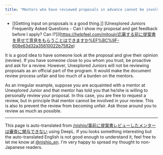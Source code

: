 ```yaml
---
title: "Mentors who have reviewed proposals in advance cannot be involved in the review process."
---
```


- [[Getting input on proposals is a good thing.]]
[Unexplored Juniors Frequently Asked Questions - Can I show my proposal and get feedback before I apply? Can I?]](https://helpfeel.com/mitoujr/応募する前に提案書を見せて意見をもらうことはできますか%EF%BC%9F-608e63d32a35610022b7582e)

It is a good idea to have someone look at the proposal and give their opinion (review).
If you have someone close to you whom you trust, be proactive and ask for a review.
However, Unexplored Juniors will not be reviewing proposals as an official part of the program. It would make the document review process unfair and too much of a burden on the mentors.

As an irregular example, suppose you are acquainted with a mentor at Unexplored Junior and that mentor has told you that he/she is willing to personally review your proposal. In this case, you are free to request a review, but in principle that mentor cannot be involved in your review. This is also to prevent the review from becoming unfair.
Ask those around you to review as much as possible.

---
This page is auto-translated from [/nishio/事前に提案書レビューしたメンターは審査に関与できない](https://scrapbox.io/nishio/事前に提案書レビューしたメンターは審査に関与できない) using DeepL. If you looks something interesting but the auto-translated English is not good enough to understand it, feel free to let me know at [@nishio_en](https://twitter.com/nishio_en). I'm very happy to spread my thought to non-Japanese readers.